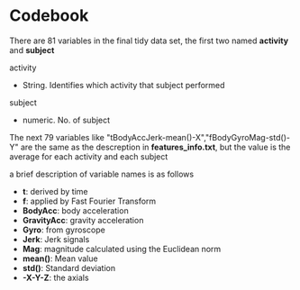 Codebook
========

There are 81 variables in the final tidy data set, the first two named **activity** and **subject**

activity         

 - String. Identifies which activity that subject performed

subject          

 - numeric. No. of subject

The next 79 variables like "tBodyAccJerk-mean()-X","fBodyGyroMag-std()-Y" are the same as the descreption in **features_info.txt**, but the value is the average for each activity and each subject

a brief description of variable names is as follows 

 - **t**:  derived by time
 - **f**:  applied by Fast Fourier Transform
 - **BodyAcc**: body acceleration
 - **GravityAcc**: gravity acceleration
 - **Gyro**: from gyroscope
 - **Jerk**:  Jerk signals
 - **Mag**: magnitude calculated using the Euclidean norm
 - **mean()**:  Mean value
 - **std()**: Standard deviation
 -  **-X-Y-Z**: the axials

